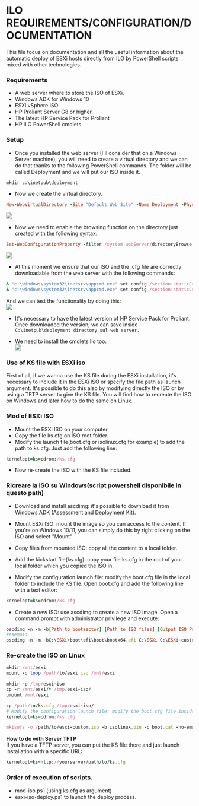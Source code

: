 # ILO REQUIREMENTS/CONFIGURATION/DOCUMENTATION
This file focus on documentation and all the useful information about the automatic deploy of ESXi hosts directly from ILO by PowerShell scripts mixed with other technologies.


### Requirements
* A web server where to store the ISO of ESXi.
* Windows ADK for Windows 10
* ESXi vSphere ISO
* HP Proliant Server G8 or higher
* The latest HP Service Pack for Proliant
* HP iLO PowerShell cmdlets

### Setup
* Once you installed the web server (I'll consider that on a Windows Server machine), you will need to create a virtual directory and we can do that thanks to the following PowerShell commands. The folder will be called Deployment and we will put our ISO inside it.


```ruby
mkdir c:\inetpub\deployment
```

* Now we create the virtual directory.

```ruby
New-WebVirtualDirectory -Site "Default Web Site" -Name Deployment -PhysicalPath c:\inetpub\deployment
```
![](https://www.altaro.com/vmware/wp-content/uploads/2018/05/BMAuto-2.png)

* Now we need to enable the browsing function on the directory just created with the following syntax:
```ruby
Set-WebConfigurationProperty -filter /system.webServer/directoryBrowse -name enabled -PSPath 'IIS:\Sites\Default Web Site\deployment' -Value True
```
![](https://www.altaro.com/vmware/wp-content/uploads/2018/05/BMAuto-3.png)

* At this moment we ensure that our ISO and the .cfg file are correctly downloadable from the web server with the following commands:
```ruby
& "c:\windows\system32\inetsrv\appcmd.exe" set config /section:staticContent /+"[fileExtension='.iso',mimeType='application/octet-stream']"
& "c:\windows\system32\inetsrv\appcmd.exe" set config /section:staticContent /+"[fileExtension='.cfg',mimeType='application/octet-stream']"
```
And we can test the functionality by doing this:<br>
![](https://www.altaro.com/vmware/wp-content/uploads/2018/05/BMAuto-4.png)

* It's necessary to have the latest version of HP Service Pack for Proliant. Once downloaded the version, we can save inside <code> C:\inetpub\deployment directory sul web server.</code>

* We need to install the cmdlets Ilo too.<br>
![](https://www.altaro.com/vmware/wp-content/uploads/2018/05/BMAuto-8-1.png)

### Use of KS file with ESXi iso
First of all, if we wanna use the KS file during the ESXi installation, it's necessary to include it in the ESXi ISO or specify the file path as launch argument. It's possible to do this also by modifying directly the ISO or by using a TFTP server to give the KS file.
You will find how to recreate the ISO on Windows and later how to do the same on Linux.

### Mod of ESXi ISO
* Mount the ESXi ISO on your computer.
* Copy the file ks.cfg on ISO root folder.
* Modify the launch file(boot.cfg or isolinux.cfg for example) to add the path to ks.cfg. Just add the following line:
```ruby
kernelopt=ks=cdrom:/ks.cfg
```
* Now re-create the ISO with the KS file included.

### Ricreare la ISO su Windows(script powershell disponibile in questo path)
* Download and install ascdimg: it's possible to download it from Windows ADK (Assessment and Deployment Kit).

* Mount ESXi ISO: mount the image so you can access to the content. If you're on Windows 10/11, you can simply do this by right clicking on the ISO and select "Mount"

* Copy files from mounted ISO: copy all the content to a local folder.

* Add the kickstart file(ks.cfg): copy your file ks.cfg in the root of your local folder which you copied the ISO in.

* Modify the configuration launch file: modify the boot.cfg file in the local folder to include the KS file. Open boot.cfg and add the following line with a text editor:
```ruby
kernelopt=ks=cdrom:/ks.cfg
```
* Create a new ISO: use ascdimg to create a new ISO image. Open a command prompt with administrator privilege and execute:
```ruby
oscdimg -n -m -b[Path_to_bootsector] [Path_to_ISO_files] [Output_ISO_Path]
#esempio
oscdimg -n -m -bC:\ESXi\boot\efi\boot\bootx64.efi C:\ESXi C:\ESXi-custom.iso
```

### Re-create the ISO on Linux
```ruby
mkdir /mnt/esxi
mount -o loop /path/to/esxi.iso /mnt/esxi

mkdir -p /tmp/esxi-iso
cp -r /mnt/esxi/* /tmp/esxi-iso/
umount /mnt/esxi

cp /path/to/ks.cfg /tmp/esxi-iso/
# Modify the configuration launch file: modify the boot.cfg file inside the folder /tmp/esxi-iso to include the KS file. Open boot.cfg with a text editor and add the following line:
kernelopt=ks=cdrom:/ks.cfg

mkisofs -o /path/to/esxi-custom.iso -b isolinux.bin -c boot.cat -no-emul-boot -boot-load-size 4 -boot-info-table -J -R -V "ESXi Custom" /tmp/esxi-iso
```

<b>How to do with Server TFTP</b><br>
If you have a TFTP server, you can put the KS file there and just launch installation with a specific URL:
```ruby
kernelopt=ks=http://yourserver/path/to/ks.cfg
```
### Order of execution of scripts.
* mod-iso.ps1 (using ks.cfg as argument)
* esxi-iso-deploy.ps1 to launch the deploy process.

